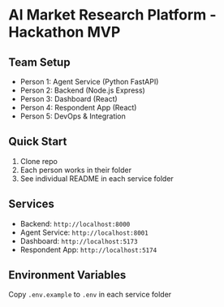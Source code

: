 # AI Market Research Platform - Hackathon MVP

## Team Setup
- Person 1: Agent Service (Python FastAPI)
- Person 2: Backend (Node.js Express)
- Person 3: Dashboard (React)
- Person 4: Respondent App (React)
- Person 5: DevOps & Integration

## Quick Start
1. Clone repo
2. Each person works in their folder
3. See individual README in each service folder

## Services
- Backend: `http://localhost:8000`
- Agent Service: `http://localhost:8001`
- Dashboard: `http://localhost:5173`
- Respondent App: `http://localhost:5174`

## Environment Variables
Copy `.env.example` to `.env` in each service folder
